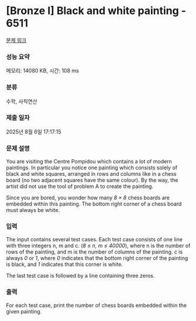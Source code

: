 # [Bronze I] Black and white painting - 6511 

[문제 링크](https://www.acmicpc.net/problem/6511) 

### 성능 요약

메모리: 14080 KB, 시간: 108 ms

### 분류

수학, 사칙연산

### 제출 일자

2025년 8월 6일 17:17:15

### 문제 설명

<p>You are visiting the Centre Pompidou which contains a lot of modern paintings. In particular you notice one painting which consists solely of black and white squares, arranged in rows and columns like in a chess board (no two adjacent squares have the same colour). By the way, the artist did not use the tool of problem A to create the painting.</p>

<p>Since you are bored, you wonder how many <em>8 × 8</em> chess boards are embedded within this painting. The bottom right corner of a chess board must always be white.</p>

### 입력 

 <p>The input contains several test cases. Each test case consists of one line with three integers n, m and c. (<em>8 ≤ n, m ≤ 40000</em>), where n is the number of rows of the painting, and m is the number of columns of the painting. c is always <em>0</em> or <em>1</em>, where <em>0</em> indicates that the bottom right corner of the painting is black, and <em>1</em> indicates that this corner is white.</p>

<p>The last test case is followed by a line containing three zeros.</p>

### 출력 

 <p>For each test case, print the number of chess boards embedded within the given painting.</p>

